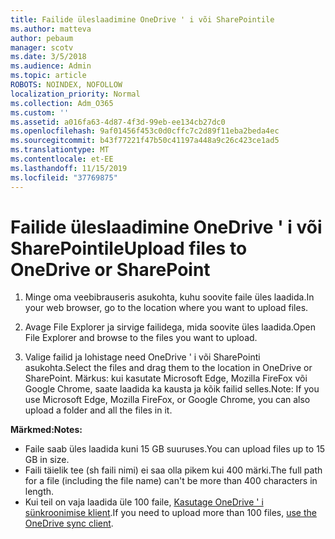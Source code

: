 ```yaml
---
title: Failide üleslaadimine OneDrive ' i või SharePointile
ms.author: matteva
author: pebaum
manager: scotv
ms.date: 3/5/2018
ms.audience: Admin
ms.topic: article
ROBOTS: NOINDEX, NOFOLLOW
localization_priority: Normal
ms.collection: Adm_O365
ms.custom: ''
ms.assetid: a016fa63-4d87-4f3d-99eb-ee134cb27dc0
ms.openlocfilehash: 9af01456f453c0d0cffc7c2d89f11eba2beda4ec
ms.sourcegitcommit: b43f77221f47b50c41197a448a9c26c423ce1ad5
ms.translationtype: MT
ms.contentlocale: et-EE
ms.lasthandoff: 11/15/2019
ms.locfileid: "37769875"
---
```

# <a name="upload-files-to-onedrive-or-sharepoint"></a><span data-ttu-id="01195-102">Failide üleslaadimine OneDrive ' i või SharePointile</span><span class="sxs-lookup"><span data-stu-id="01195-102">Upload files to OneDrive or SharePoint</span></span>

1. <span data-ttu-id="01195-103">Minge oma veebibrauseris asukohta, kuhu soovite faile üles laadida.</span><span class="sxs-lookup"><span data-stu-id="01195-103">In your web browser, go to the location where you want to upload files.</span></span>
    
2. <span data-ttu-id="01195-104">Avage File Explorer ja sirvige failidega, mida soovite üles laadida.</span><span class="sxs-lookup"><span data-stu-id="01195-104">Open File Explorer and browse to the files you want to upload.</span></span>
    
3. <span data-ttu-id="01195-105">Valige failid ja lohistage need OneDrive ' i või SharePointi asukohta.</span><span class="sxs-lookup"><span data-stu-id="01195-105">Select the files and drag them to the location in OneDrive or SharePoint.</span></span> <span data-ttu-id="01195-106">Märkus: kui kasutate Microsoft Edge, Mozilla FireFox või Google Chrome, saate laadida ka kausta ja kõik failid selles.</span><span class="sxs-lookup"><span data-stu-id="01195-106">Note: If you use Microsoft Edge, Mozilla FireFox, or Google Chrome, you can also upload a folder and all the files in it.</span></span>
    
<span data-ttu-id="01195-107">**Märkmed:**</span><span class="sxs-lookup"><span data-stu-id="01195-107">**Notes:**</span></span>
- <span data-ttu-id="01195-108">Faile saab üles laadida kuni 15 GB suuruses.</span><span class="sxs-lookup"><span data-stu-id="01195-108">You can upload files up to 15 GB in size.</span></span> 
- <span data-ttu-id="01195-109">Faili täielik tee (sh faili nimi) ei saa olla pikem kui 400 märki.</span><span class="sxs-lookup"><span data-stu-id="01195-109">The full path for a file (including the file name) can't be more than 400 characters in length.</span></span> 
- <span data-ttu-id="01195-110">Kui teil on vaja laadida üle 100 faile, [Kasutage OneDrive ' i sünkroonimise klient](https://go.microsoft.com/fwlink/?linkid=866427).</span><span class="sxs-lookup"><span data-stu-id="01195-110">If you need to upload more than 100 files, [use the OneDrive sync client](https://go.microsoft.com/fwlink/?linkid=866427).</span></span> 
  

